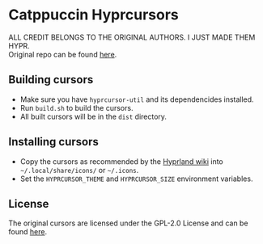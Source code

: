 # Catppuccin Hyprcursors

ALL CREDIT BELONGS TO THE ORIGINAL AUTHORS. I JUST MADE THEM HYPR.  
Original repo can be found [here](https://github.com/catppuccin/cursors).

## Building cursors
- Make sure you have `hyprcursor-util` and its dependencides installed.
- Run `build.sh` to build the cursors.
- All built cursors will be in the `dist` directory.

## Installing cursors
- Copy the cursors as recommended by the [Hyprland wiki](https://wiki.hyprland.org/Hypr-Ecosystem/hyprcursor/) into `~/.local/share/icons/` or `~/.icons`.
- Set the `HYPRCURSOR_THEME` and `HYPRCURSOR_SIZE` environment variables.

## License

The original cursors are licensed under the GPL-2.0 License and can be found [here](https://github.com/catppuccin/cursors).
